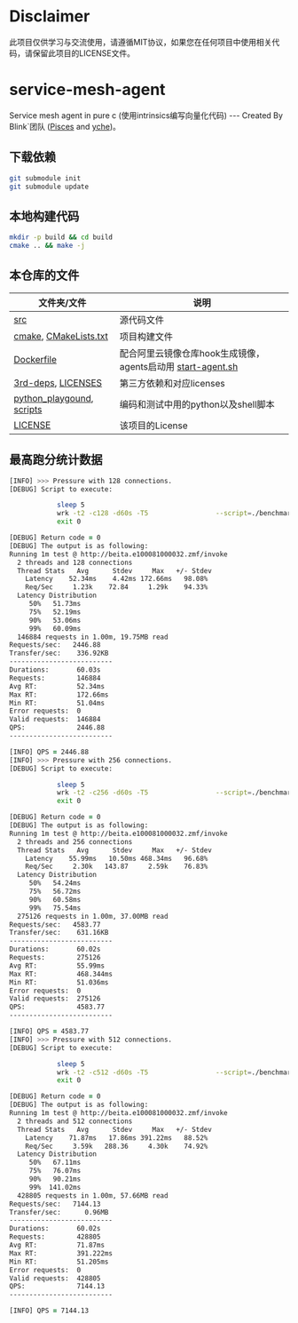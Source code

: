 # Disclaimer
此项目仅供学习与交流使用，请遵循MIT协议，如果您在任何项目中使用相关代码，请保留此项目的LICENSE文件。


# service-mesh-agent 

Service mesh agent in pure c (使用intrinsics编写向量化代码) --- Created By Blink`团队 ([Pisces](https://github.com/WANG-lp) and [yche](https://github.com/CheYulin))。

## 下载依赖

```zsh 
git submodule init 
git submodule update
```

## 本地构建代码

```zsh
mkdir -p build && cd build
cmake .. && make -j 
```

## 本仓库的文件

文件夹/文件 | 说明
--- | ---
[src](src) | 源代码文件
[cmake](cmake), [CMakeLists.txt](CMakeLists.txt) | 项目构建文件
[Dockerfile](Dockerfile)| 配合阿里云镜像仓库hook生成镜像，agents启动用 [start-agent.sh](start-agent.sh)
[3rd-deps](3rd-deps), [LICENSES](LICENSES) | 第三方依赖和对应licenses
[python_playgound](python_playgound), [scripts](scripts) | 编码和测试中用的python以及shell脚本
[LICENSE](LICENSE) | 该项目的License

## 最高跑分统计数据

```zsh
[INFO] >>> Pressure with 128 connections.
[DEBUG] Script to execute:

            sleep 5
            wrk -t2 -c128 -d60s -T5                 --script=./benchmark/wrk.lua                 --latency http://beita.e100081000032.zmf/invoke
            exit 0

[DEBUG] Return code = 0
[DEBUG] The output is as following:
Running 1m test @ http://beita.e100081000032.zmf/invoke
  2 threads and 128 connections
  Thread Stats   Avg      Stdev     Max   +/- Stdev
    Latency    52.34ms    4.42ms 172.66ms   98.08%
    Req/Sec     1.23k    72.84     1.29k    94.33%
  Latency Distribution
     50%   51.73ms
     75%   52.19ms
     90%   53.06ms
     99%   60.09ms
  146884 requests in 1.00m, 19.75MB read
Requests/sec:   2446.88
Transfer/sec:    336.92KB
--------------------------
Durations:       60.03s
Requests:        146884
Avg RT:          52.34ms
Max RT:          172.66ms
Min RT:          51.04ms
Error requests:  0
Valid requests:  146884
QPS:             2446.88
--------------------------

[INFO] QPS = 2446.88
[INFO] >>> Pressure with 256 connections.
[DEBUG] Script to execute:

            sleep 5
            wrk -t2 -c256 -d60s -T5                 --script=./benchmark/wrk.lua                 --latency http://beita.e100081000032.zmf/invoke
            exit 0

[DEBUG] Return code = 0
[DEBUG] The output is as following:
Running 1m test @ http://beita.e100081000032.zmf/invoke
  2 threads and 256 connections
  Thread Stats   Avg      Stdev     Max   +/- Stdev
    Latency    55.99ms   10.50ms 468.34ms   96.68%
    Req/Sec     2.30k   143.87     2.59k    76.83%
  Latency Distribution
     50%   54.24ms
     75%   56.72ms
     90%   60.58ms
     99%   75.54ms
  275126 requests in 1.00m, 37.00MB read
Requests/sec:   4583.77
Transfer/sec:    631.16KB
--------------------------
Durations:       60.02s
Requests:        275126
Avg RT:          55.99ms
Max RT:          468.344ms
Min RT:          51.036ms
Error requests:  0
Valid requests:  275126
QPS:             4583.77
--------------------------

[INFO] QPS = 4583.77
[INFO] >>> Pressure with 512 connections.
[DEBUG] Script to execute:

            sleep 5
            wrk -t2 -c512 -d60s -T5                 --script=./benchmark/wrk.lua                 --latency http://beita.e100081000032.zmf/invoke
            exit 0

[DEBUG] Return code = 0
[DEBUG] The output is as following:
Running 1m test @ http://beita.e100081000032.zmf/invoke
  2 threads and 512 connections
  Thread Stats   Avg      Stdev     Max   +/- Stdev
    Latency    71.87ms   17.86ms 391.22ms   88.52%
    Req/Sec     3.59k   288.36     4.30k    74.92%
  Latency Distribution
     50%   67.11ms
     75%   76.07ms
     90%   90.21ms
     99%  141.02ms
  428805 requests in 1.00m, 57.66MB read
Requests/sec:   7144.13
Transfer/sec:      0.96MB
--------------------------
Durations:       60.02s
Requests:        428805
Avg RT:          71.87ms
Max RT:          391.222ms
Min RT:          51.205ms
Error requests:  0
Valid requests:  428805
QPS:             7144.13
--------------------------

[INFO] QPS = 7144.13
```